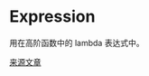 # Expression

用在高阶函数中的 lambda 表达式中。

[来源文章](https://clickhouse.yandex/docs/en/data_types/special_data_types/expression/) <!--hide-->
